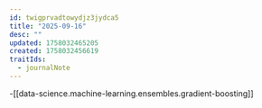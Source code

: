 ```yaml
---
id: twigprvadtowydjz3jydca5
title: "2025-09-16"
desc: ""
updated: 1758032465205
created: 1758032456619
traitIds:
  - journalNote
---
```


-[[data-science.machine-learning.ensembles.gradient-boosting]]
